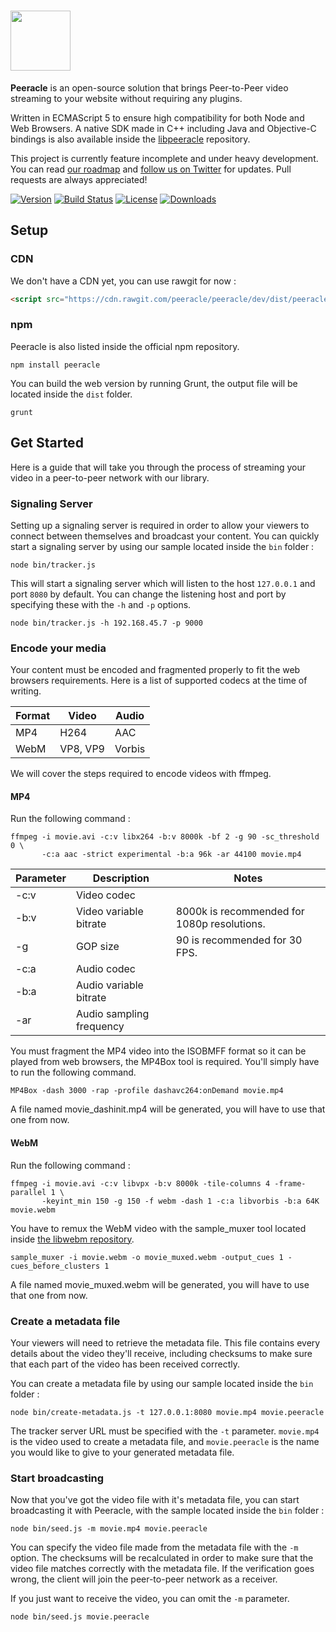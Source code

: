 # <a href="http://peeracle.org"><img src="http://peeracle.org/img/logo.svg" height="96"></a>

**Peeracle** is an open-source solution that brings Peer-to-Peer video streaming to your website without requiring any plugins.

Written in ECMAScript 5 to ensure high compatibility for both Node and Web Browsers. A native SDK made in C++ including Java and Objective-C bindings is also available inside the [libpeeracle][libpeeracle-url] repository.

This project is currently feature incomplete and under heavy development. You can read [our roadmap][roadmap-url] and [follow us on Twitter][twitter-url] for updates. Pull requests are always appreciated!

[![Version][version-svg]][package-url] [![Build Status][travis-svg]][travis-url] [![License][license-image]][license-url] [![Downloads][downloads-image]][downloads-url]

[libpeeracle-url]: https://github.com/peeracle/libpeeracle
[twitter-url]: https://twitter.com/peeracle
[roadmap-url]: https://trello.com/b/zlS2vtAS/peeracle-roadmap
[version-svg]: https://img.shields.io/npm/v/peeracle.svg?style=flat-square
[package-url]: https://npmjs.org/package/peeracle
[travis-svg]: https://img.shields.io/travis/peeracle/peeracle/dev.svg?style=flat-square
[travis-url]: https://travis-ci.org/peeracle/peeracle
[license-image]: http://img.shields.io/badge/license-MIT-green.svg?style=flat-square
[license-url]: LICENSE
[downloads-image]: https://img.shields.io/npm/dm/peeracle.svg?style=flat-square
[downloads-url]: http://npm-stat.com/charts.html?package=peeracle

## Setup

### CDN

We don't have a CDN yet, you can use rawgit for now :

```html
<script src="https://cdn.rawgit.com/peeracle/peeracle/dev/dist/peeracle-dev.js"></script>
```

### npm

Peeracle is also listed inside the official npm repository.

```
npm install peeracle
```

You can build the web version by running Grunt, the output file will be located inside the `dist` folder.

```
grunt
```

## Get Started

Here is a guide that will take you through the process of streaming your video in a peer-to-peer network with our library.

### Signaling Server

Setting up a signaling server is required in order to allow your viewers to connect between themselves and broadcast your content. You can quickly start a signaling server by using our sample located inside the `bin` folder :

```
node bin/tracker.js
```

This will start a signaling server which will listen to the host `127.0.0.1` and port `8080` by default. You can change the listening host and port by specifying these with the `-h` and `-p` options.

```
node bin/tracker.js -h 192.168.45.7 -p 9000
```

### Encode your media

Your content must be encoded and fragmented properly to fit the web browsers requirements. Here is a list of supported codecs at the time of writing.

| Format | Video    | Audio  |
|--------|----------|--------|
| MP4    | H264     | AAC    |
| WebM   | VP8, VP9 | Vorbis |

We will cover the steps required to encode videos with ffmpeg.

#### MP4

Run the following command :

```
ffmpeg -i movie.avi -c:v libx264 -b:v 8000k -bf 2 -g 90 -sc_threshold 0 \
       -c:a aac -strict experimental -b:a 96k -ar 44100 movie.mp4
```

| Parameter | Description              | Notes                                       |
|-----------|--------------------------|---------------------------------------------|
| -c:v      | Video codec              |                                             |
| -b:v      | Video variable bitrate   | 8000k is recommended for 1080p resolutions. |
| -g        | GOP size                 | 90 is recommended for 30 FPS.               |
| -c:a      | Audio codec              |                                             |
| -b:a      | Audio variable bitrate   |                                             |
| -ar       | Audio sampling frequency |                                             |

You must fragment the MP4 video into the ISOBMFF format so it can be played from web browsers, the MP4Box tool is required. You'll simply have to run the following command.

```
MP4Box -dash 3000 -rap -profile dashavc264:onDemand movie.mp4
```

A file named movie_dashinit.mp4 will be generated, you will have to use that one from now.

#### WebM

Run the following command :

```
ffmpeg -i movie.avi -c:v libvpx -b:v 8000k -tile-columns 4 -frame-parallel 1 \
       -keyint_min 150 -g 150 -f webm -dash 1 -c:a libvorbis -b:a 64K movie.webm
```

You have to remux the WebM video with the sample_muxer tool located inside [the libwebm repository][libwebm-url].

```
sample_muxer -i movie.webm -o movie_muxed.webm -output_cues 1 -cues_before_clusters 1
```

A file named movie_muxed.webm will be generated, you will have to use that one from now.

[libwebm-url]: https://github.com/webmproject/libwebm

### Create a metadata file

Your viewers will need to retrieve the metadata file. This file contains every details about the video they'll receive, including checksums to make sure that each part of the video has been received correctly.

You can create a metadata file by using our sample located inside the `bin` folder :

```
node bin/create-metadata.js -t 127.0.0.1:8080 movie.mp4 movie.peeracle
```

The tracker server URL must be specified with the `-t` parameter. `movie.mp4` is the video used to create a metadata file, and `movie.peeracle` is the name you would like to give to your generated metadata file.

### Start broadcasting

Now that you've got the video file with it's metadata file, you can start broadcasting it with Peeracle, with the sample located inside the `bin` folder :

```
node bin/seed.js -m movie.mp4 movie.peeracle
```

You can specify the video file made from the metadata file with the `-m` option. The checksums will be recalculated in order to make sure that the video file matches correctly with the metadata file. If the verification goes wrong, the client will join the peer-to-peer network as a receiver.

If you just want to receive the video, you can omit the `-m` parameter.

```
node bin/seed.js movie.peeracle
```
